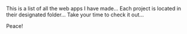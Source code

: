 This is a list of all the web apps I have made... Each project is located in their designated folder... Take your time to check it out...

Peace!